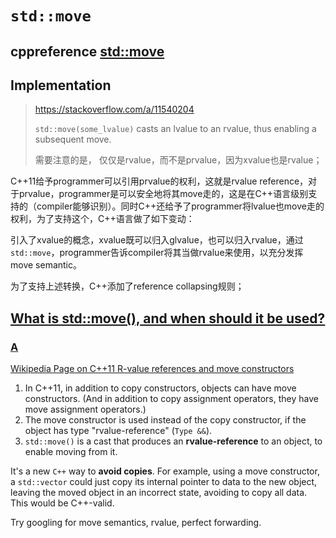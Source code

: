 

# `std::move`

## cppreference [std::move](https://en.cppreference.com/w/cpp/utility/move)



## Implementation



> https://stackoverflow.com/a/11540204
>
> `std::move(some_lvalue)` casts an lvalue to an rvalue, thus enabling a subsequent move.
>
> 需要注意的是， 仅仅是rvalue，而不是prvalue，因为xvalue也是rvalue；



C++11给予programmer可以引用prvalue的权利，这就是rvalue reference，对于prvalue，programmer是可以安全地将其move走的，这是在C++语言级别支持的（compiler能够识别）。同时C++还给予了programmer将lvalue也move走的权利，为了支持这个，C++语言做了如下变动：

引入了xvalue的概念，xvalue既可以归入glvalue，也可以归入rvalue，通过`std::move`，programmer告诉compiler将其当做rvalue来使用，以充分发挥move semantic。

为了支持上述转换，C++添加了reference collapsing规则；

## [What is std::move(), and when should it be used?](https://stackoverflow.com/questions/3413470/what-is-stdmove-and-when-should-it-be-used)

### [A](https://stackoverflow.com/a/3413547)

[Wikipedia Page on C++11 R-value references and move constructors](https://en.wikipedia.org/wiki/C%2B%2B11#Rvalue_references_and_move_constructors)

1. In C++11, in addition to copy constructors, objects can have move constructors.
   (And in addition to copy assignment operators, they have move assignment operators.)
2. The move constructor is used instead of the copy constructor, if the object has type "rvalue-reference" (`Type &&`).
3. `std::move()` is a cast that produces an **rvalue-reference** to an object, to enable moving from it.

It's a new `C++` way to **avoid copies**. For example, using a move constructor, a `std::vector` could just copy its internal pointer to data to the new object, leaving the moved object in an incorrect state, avoiding to copy all data. This would be C++-valid.

Try googling for move semantics, rvalue, perfect forwarding.



## 


